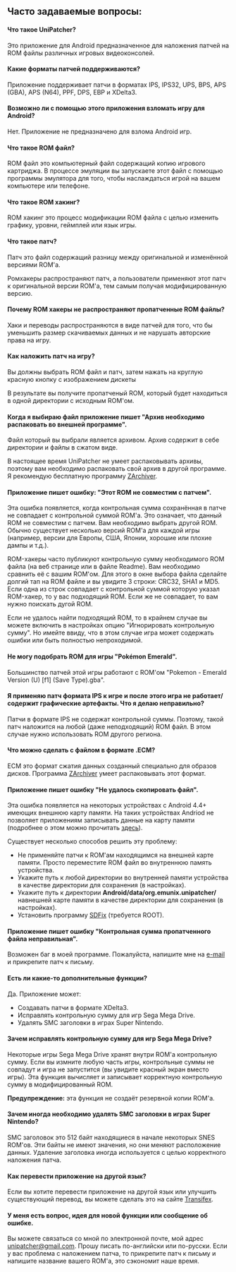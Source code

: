 ## Часто задаваемые вопросы:

#### Что такое UniPatcher?

Это приложение для Android предназначенное для наложения патчей на ROM файлы различных игровых видеоконсолей.

#### Какие форматы патчей поддерживаются?

Приложение поддерживает патчи в форматах IPS, IPS32, UPS, BPS, APS (GBA), APS (N64), PPF, DPS, EBP и XDelta3.

#### Возможно ли с помощью этого приложения взломать игру для Android?

Нет. Приложение не предназначено для взлома Android игр.

#### Что такое ROM файл?

ROM файл это компьютерный файл содержащий копию игрового картриджа. В процессе эмуляции вы запускаете этот файл с помощью программы эмулятора для того, чтобы наслаждаться игрой на вашем компьютере или телефоне.

#### Что такое ROM хакинг?

ROM хакинг это процесс модификации ROM файла с целью изменить графику, уровни, геймплей или язык игры.

#### Что такое патч?

Патч это файл содержащий разницу между оригинальной и изменённой версиями ROM'а.

Ромхакеры распространяют патч, а пользователи применяют этот патч к оригинальной версии ROM'а, тем самым получая модифицированную версию.

#### Почему ROM хакеры не распространяют пропатченные ROM файлы?

Хаки и переводы распространяются в виде патчей для того, что бы уменьшить размер скачиваемых данных и не нарушать авторские права на игру.

#### Как наложить патч на игру?

Вы должны выбрать ROM файл и патч, затем нажать на круглую красную кнопку с изображением дискеты

В результате вы получите пропатченый ROM, который будет находиться в одной директории с исходным ROM'ом.

#### Когда я выбираю файл приложение пишет "Архив необходимо распаковать во внешней программе".

Файл который вы выбрали является архивом. Архив содержит в себе директории и файлы в сжатом виде.

В настоящее время UniPatcher не умеет распаковывать архивы, поэтому вам необходимо распаковать свой архив в другой программе. Я рекомендую бесплатную программу [ZArchiver](https://play.google.com/store/apps/details?id=ru.zdevs.zarchiver).

#### Приложение пишет ошибку: "Этот ROM не совместим с патчем".

Эта ошибка появляется, когда контрольная сумма сохранённая в патче не совпадает с контрольной суммой ROM'а. Это означает, что данный ROM не совместим с патчем. Вам необходимо выбрать другой ROM. Обычно существует несколько версий ROM'а для каждой игры (например, версии для Европы, США, Японии, хорошие или плохие дампы и т.д.).

ROM-хакеры часто публикуют контрольную сумму необходимого ROM файла (на веб странице или в файле Readme). Вам необходимо сравнить её с вашим ROM'ом. Для этого в окне выбора файла сделайте долгий тап на ROM файле и вы увидите 3 строки: CRC32, SHA1 и MD5. Если одна из строк совпадает с контрольной суммой которую указал ROM-хакер, то у вас подходящий ROM. Если же не совпадает, то вам нужно поискать дугой ROM.

Если не удалось найти подходящий ROM, то в крайнем случае вы можете включить в настройках опцию "Игнорировать контрольную сумму". Но имейте ввиду, что в этом случае игра может содержать ошибки или быть полностью непроходимой.

#### Не могу подобрать ROM для игры "Pokémon Emerald".

Большинство патчей этой игры работают с ROM'ом "Pokemon - Emerald Version (U) \[f1\] (Save Type).gba".

#### Я применяю патч формата IPS к игре и после этого игра не работает/содержит графические артефакты. Что я делаю неправильно?

Патчи в формате IPS не содержат контрольной суммы. Поэтому, такой патч наложится на любой (даже неподходящий) ROM файл. В этом случае нужно использовать ROM другого региона.

#### Что можно сделать с файлом в формате .ECM?

ECM это формат сжатия данных созданный специально для образов дисков. Программа [ZArchiver](https://play.google.com/store/apps/details?id=ru.zdevs.zarchiver) умеет распаковывать этот формат.

#### Приложение пишет ошибку "Не удалось скопировать файл".

Эта ошибка появляется на некоторых устройствах с Android 4.4+ имеющих внешнюю карту памяти. На таких устройствах Andriod не позволяет приложениям записывать данные на карту памяти (подробнее о этом можно прочитать [здесь](http://www.androidpolice.com/2014/02/17/external-blues-google-has-brought-big-changes-to-sd-cards-in-kitkat-and-even-samsung-may-be-implementing-them/)).

Существует несколько способов решить эту проблему:

- Не применяйте патчи к ROM'ам находящимся на внешней карте памяти. Просто переместите ROM файл во внутреннюю память устройства.
- Укажите путь к любой директории во внутренней памяти устройства в качестве директории для сохранения (в настройках).
- Укажите путь к директории **Android/data/org.emunix.unipatcher/** навнешней карте памяти в качестве директории для сохранения (в настройках).
- Установить программу [SDFix](https://play.google.com/store/apps/details?id=nextapp.sdfix) (требуется ROOT).

#### Приложение пишет ошибку "Контрольная сумма пропатченного файла неправильная".

Возможен баг в моей программе. Пожалуйста, напишите мне на [e-mail](mailto:unipatcher@gmail.com) и прикрепите патч к письму.

#### Есть ли какие-то дополнительные функции?

Да. Приложение может:

- Создавать патчи в формате XDelta3.
- Исправлять контрольную сумму для игр Sega Mega Drive.
- Удалять SMC заголовки в играх Super Nintendo.

#### Зачем исправлять контрольную сумму для игр Sega Mega Drive?

Некоторые игры Sega Mega Drive хранят внутри ROM'а контрольную сумму. Если вы измните любую часть игры, контрольные суммы не совпадут и игра не запустится (вы увидите красный экран вместо игры). Эта функция вычисляет и записывает корректную контрольную сумму в модифицированный ROM.

**Предупреждение:** эта функция не создаёт резервной копии ROM'а.

#### Зачем иногда необходимо удалять SMC заголовки в играх Super Nintendo?

SMC заголовок это 512 байт находящиеся в начале некоторых SNES ROM'ов. Эти байты не имеют значения, но они меняют расположение данных. Удаление заголовка иногда используется с целью корректного наложения патча.

#### Как перевести приложение на другой язык?

Если вы хотите перевести приложение на другой язык или улучшить существующий перевод, вы можете сделать это на сайте [Transifex](https://www.transifex.com/unipatcher/unipatcher/dashboard/).

#### У меня есть вопрос, идея для новой функции или сообщение об ошибке.

Вы можете связаться со мной по электронной почте, мой адрес <unipatcher@gmail.com>. Прошу писать по-английски или по-русски. Если у вас проблема с наложением патча, то прикрепите патч к письму и напишите название вашего ROM'а, это сэкономит наше время.